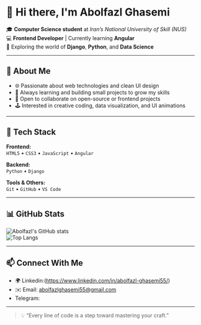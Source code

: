 # 👋 Hi there, I'm Abolfazl Ghasemi  

🎓 **Computer Science student** at *Iran’s National University of Skill (NUS)*  
💻 **Frontend Developer** | Currently learning **Angular**  
🌱 Exploring the world of **Django**, **Python**, and **Data Science**

---

## 🚀 About Me  
- 🌐 Passionate about web technologies and clean UI design  
- 🧠 Always learning and building small projects to grow my skills  
- 💬 Open to collaborate on open-source or frontend projects  
- 🕹️ Interested in creative coding, data visualization, and UI animations  

---

## 🧰 Tech Stack  
**Frontend:**  
`HTML5` • `CSS3` • `JavaScript` • `Angular`  

**Backend:**  
`Python` • `Django`  

**Tools & Others:**  
`Git` • `GitHub` • `VS Code` 

---

## 📊 GitHub Stats  
![Abolfazl's GitHub stats](https://github-readme-stats.vercel.app/api?username=Abolfazlghasemi83&show_icons=true&theme=radical)  
![Top Langs](https://github-readme-stats.vercel.app/api/top-langs/?username=Abolfazlghasemi83&layout=compact&theme=radical)

---

## 📫 Connect With Me  
- 🌍 Linkedin:(https://www.linkedin.com/in/abolfazl-ghasemi55/)
- ✉️ Email: abolfazlghasemi55@gmail.com
- Telegram:



---

> 💡 “Every line of code is a step toward mastering your craft.”  
